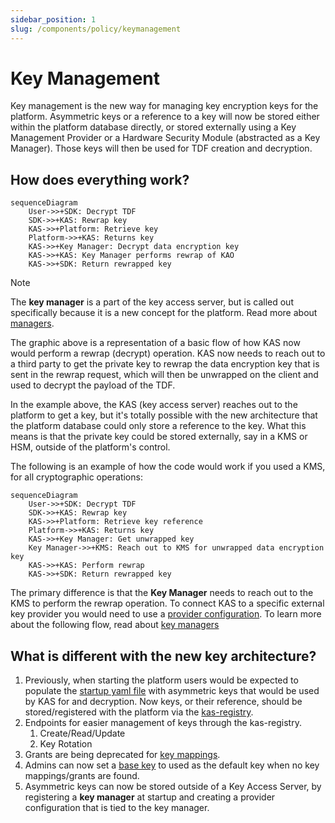 ```yaml
---
sidebar_position: 1
slug: /components/policy/keymanagement
---
```


# Key Management

Key management is the new way for managing key encryption keys for the platform. Asymmetric keys or a reference to a key will now be stored either within the platform database directly, or stored externally using a Key Management Provider or a Hardware Security Module (abstracted as a Key Manager). Those keys will then be used for TDF creation and decryption.

## How does everything work?

```mermaid
sequenceDiagram
    User->>+SDK: Decrypt TDF
    SDK->>+KAS: Rewrap key
    KAS->>+Platform: Retrieve key 
    Platform->>+KAS: Returns key
    KAS->>+Key Manager: Decrypt data encryption key
    KAS->>+KAS: Key Manager performs rewrap of KAO
    KAS->>+SDK: Return rewrapped key
```

>[!NOTE]
>The **key manager** is a part of the key access server, but is called out specifically because it is a new
>concept for the platform. Read more about [managers](./key_managers.md).

The graphic above is a representation of a basic flow of how KAS now would perform a rewrap (decrypt) operation.  KAS now needs to reach out to a third party to get the private key to rewrap the data encryption key that is sent in the rewrap request, which will then be unwrapped on the client and used to decrypt the payload of the TDF.

In the example above, the KAS (key access server) reaches out to the platform to get a key, but it's totally possible with the new architecture that the platform database could only store a reference to the key. What this means is that the private key could be stored externally, say in a KMS or HSM, outside of the platform's control.

The following is an example of how the code would work if you used a KMS, for all cryptographic operations:

```mermaid
sequenceDiagram
    User->>+SDK: Decrypt TDF
    SDK->>+KAS: Rewrap key
    KAS->>+Platform: Retrieve key reference
    Platform->>+KAS: Returns key
    KAS->>+Key Manager: Get unwrapped key
    Key Manager->>+KMS: Reach out to KMS for unwrapped data encryption key
    KAS->>+KAS: Perform rewrap
    KAS->>+SDK: Return rewrapped key
```

The primary difference is that the **Key Manager** needs to reach out to the KMS to perform the rewrap operation. To connect KAS to a specific external key provider you would need to use a [provider configuration](./key_managers.md). To learn more about the following flow, read about [key managers](./key_managers.md)

## What is different with the new key architecture?

1. Previously, when starting the platform users would be expected to populate the [startup yaml file](https://github.com/opentdf/platform/blob/main/opentdf-dev.yaml#L150-L158) with asymmetric keys that would be used by KAS for and decryption. Now keys, or their reference, should be stored/registered with the platform via the [kas-registry](https://github.com/opentdf/platform/blob/main/service/policy/kasregistry/key_access_server_registry.proto#L644-L656).
2. Endpoints for easier management of keys through the kas-registry.
   1. Create/Read/Update
   2. Key Rotation
3. Grants are being deprecated for [key mappings](./key_mappings.md).
4. Admins can now set a [base key](./base_key.md) to used as the default key when no key mappings/grants are found.
5. Asymmetric keys can now be stored outside of a Key Access Server, by registering a **key manager** at startup and creating a provider configuration that is tied to the key manager.
